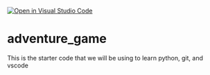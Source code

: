 [![Open in Visual Studio Code](https://classroom.github.com/assets/open-in-vscode-2e0aaae1b6195c2367325f4f02e2d04e9abb55f0b24a779b69b11b9e10269abc.svg)](https://classroom.github.com/online_ide?assignment_repo_id=17696983&assignment_repo_type=AssignmentRepo)
# adventure_game
This is the starter code that we will be using to learn python, git, and vscode
